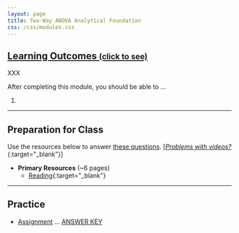 ```yaml
---
layout: page
title: Two-Way ANOVA Analytical Foundation
css: /css/modules.css
---
```


<div class="panel-group-ILOs">
  <div class="panel panel-default">
    <div class="panel-heading">
      <h2 class="panel-title">
        <a data-toggle="collapse" href="#ILOs">Learning Outcomes <small>(click to see)</small></a>
      </h2>
    </div>
    <div id="ILOs" class="panel-collapse collapse">
      <div class="panel-body">
XXX
<p>After completing this module, you should be able to ...</p>

<ol>
  <li></li>
</ol>
      </div>
    </div>
  </div>
</div>

----

## Preparation for Class
Use the resources below to answer [these questions](prep/ANOVA2Foundations2). [[*Problems with videos?*](../resources/FAQs/videos){:target="_blank"}]

* **Primary Resources** (~6 pages)
  * [Reading](readings/ANOVA2Foundations2){:target="_blank"}

----

## Practice

* [Assignment](ce/ANOVA2Foundations1_CE2) ... [ANSWER KEY](cex/KEY_ANOVA2Foundations2_CE)
